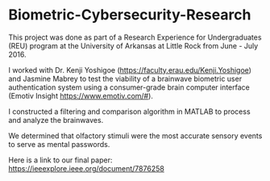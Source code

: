 # Biometric-Cybersecurity-Research

This project was done as part of a Research Experience for Undergraduates (REU) program at the University of Arkansas at Little Rock from June - July 2016.

I worked with Dr. Kenji Yoshigoe (https://faculty.erau.edu/Kenji.Yoshigoe) and Jasmine Mabrey to test the viability of a brainwave biometric user authentication system using a consumer-grade brain computer interface (Emotiv Insight https://www.emotiv.com/#). 

I constructed a filtering and comparison algorithm in MATLAB to process and analyze the brainwaves. 

We determined that olfactory stimuli were the most accurate sensory events to serve as mental passwords.

Here is a link to our final paper: https://ieeexplore.ieee.org/document/7876258
